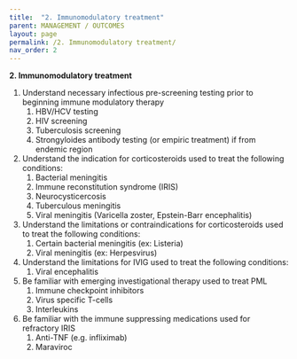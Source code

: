 ```yaml
---
title:  "2. Immunomodulatory treatment"
parent: MANAGEMENT / OUTCOMES
layout: page
permalink: /2. Immunomodulatory treatment/
nav_order: 2
---
```


**2. Immunomodulatory treatment**

1. Understand necessary infectious pre-screening testing prior to beginning immune modulatory therapy   
   1. HBV/HCV testing  
   2. HIV screening   
   3. Tuberculosis screening  
   4. Strongyloides antibody testing (or empiric treatment) if from endemic region   
2. Understand the indication for corticosteroids used to treat the following conditions:  
   1. Bacterial meningitis  
   2. Immune reconstitution syndrome (IRIS)  
   3. Neurocysticercosis  
   4. Tuberculous meningitis  
   5. Viral meningitis (Varicella zoster, Epstein-Barr encephalitis)  
3. Understand the limitations or contraindications for corticosteroids used to treat the following conditions:  
   1. Certain bacterial meningitis (ex: Listeria)  
   2. Viral meningitis (ex: Herpesvirus)  
4. Understand the limitations for IVIG used to treat the following conditions:  
   1. Viral encephalitis  
5. Be familiar with emerging investigational therapy used to treat PML  
   1. Immune checkpoint inhibitors  
   2. Virus specific T-cells  
   3. Interleukins  
6. Be familiar with the immune suppressing medications used for refractory IRIS  
   1. Anti-TNF (e.g. infliximab)  
   2. Maraviroc

